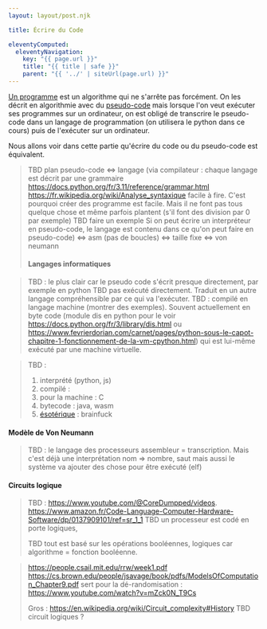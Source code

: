 ```yaml
---
layout: layout/post.njk

title: Écrire du Code

eleventyComputed:
  eleventyNavigation:
    key: "{{ page.url }}"
    title: "{{ title | safe }}"
    parent: "{{ '../' | siteUrl(page.url) }}"
---
```


[Un programme](../bases-théoriques/définition/#règles-générales) est un algorithme qui ne s'arrête pas forcément. On les décrit en algorithmie avec du [pseudo-code](../écrire-algorithmes/pseudo-code/) mais lorsque l'on veut exécuter ses programmes sur un ordinateur, on est obligé de transcrire le pseudo-code dans un langage de programmation (on utilisera le python dans ce cours) puis de l'exécuter sur un ordinateur.

Nous allons voir dans cette partie qu'écrire du code ou du pseudo-code est équivalent.


> TBD plan
> pseudo-code <=> langage (via compilateur : chaque langage est décrit par une grammaire <https://docs.python.org/fr/3.11/reference/grammar.html>
> <https://fr.wikipedia.org/wiki/Analyse_syntaxique> facile à fire. C'est pourquoi créer des programme est facile. Mais il ne font pas tous quelque chose et même parfois plantent (s'il font des division par 0 par exemple)
> TBD faire un exemple
> Si on peut écrire un interpréteur en pseudo-code, le langage est contenu dans ce qu'on peut faire en pseudo-code) <=> asm (pas de boucles) <=> taille fixe <=> von neumann
> 
> #### Langages informatiques

> TBD : le plus clair car le pseudo code s'écrit presque directement, par exemple en python
> TBD pas exécuté directement. Traduit en un autre langage compréhensible par ce qui va l'exécuter.
> TBD : compilé en langage machine (montrer des exemples). Souvent actuellement en byte code (module dis en python pour le voir <https://docs.python.org/fr/3/library/dis.html> ou <https://www.fevrierdorian.com/carnet/pages/python-sous-le-capot-chapitre-1-fonctionnement-de-la-vm-cpython.html>) qui est lui-même exécuté par une machine virtuelle.

> TBD :
> 1. interprété (python, js)
> 2. compilé :
>   1. pour la machine : C
>   2. bytecode : java, wasm
> 3. [ésotérique](https://fr.wikipedia.org/wiki/Langage_de_programmation_exotique) : brainfuck

#### Modèle de Von Neumann

> TBD : le langage des processeurs
> assembleur = transcription. Mais c'est déjà une interprétation
> nom => nombre, saut
> mais aussi le système va ajouter des chose pour être exécuté (elf)

#### Circuits logique

> TBD : <https://www.youtube.com/@CoreDumpped/videos>. <https://www.amazon.fr/Code-Language-Computer-Hardware-Software/dp/0137909101/ref=sr_1_1>
> TBD un processeur est codé en porte logiques,
>
> TBD tout est basé sur les opérations booléennes, logiques car algorithme = fonction booléenne.

> <https://people.csail.mit.edu/rrw/week1.pdf>
> <https://cs.brown.edu/people/jsavage/book/pdfs/ModelsOfComputation_Chapter9.pdf>
> sert pour la dé-randomisation : <https://www.youtube.com/watch?v=mZck0N_T9Cs>
> 
> Gros : <https://en.wikipedia.org/wiki/Circuit_complexity#History>
> TBD circuit logiques ?